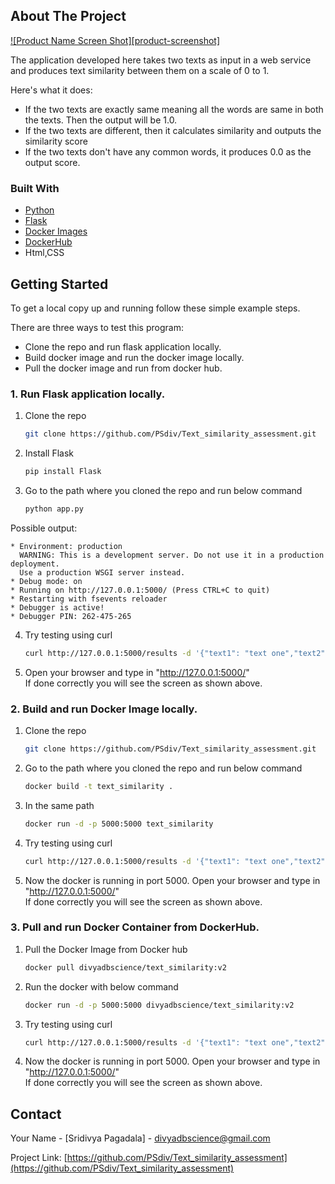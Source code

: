 ## About The Project

[![Product Name Screen Shot][product-screenshot]](https://github.com/PSdiv/Text_similarity_assessment/blob/main/WebApp_text_similarity.jpg)

The application developed here takes two texts as input in a web service and produces text similarity between them on a scale of 0 to 1. 

Here's what it does:
* If the two texts are exactly same meaning all the words are same in both the texts. Then the output will be 1.0.
* If the two texts are different, then it calculates similarity and outputs the similarity score
* If the two texts don't have any common words, it produces 0.0 as the output score.


### Built With

* [Python](https://www.python.org/)
* [Flask](https://flask.palletsprojects.com/en/1.1.x/)
* [Docker Images](https://www.docker.com/)
* [DockerHub](https://www.docker.com/)
* Html,CSS



<!-- GETTING STARTED -->
## Getting Started

To get a local copy up and running follow these simple example steps.

There are three ways to test this program:
* Clone the repo and run flask application locally.
* Build docker image and run the docker image locally.
* Pull the docker image and run from docker hub.



### 1. Run Flask application locally.

1. Clone the repo
   ```sh
   git clone https://github.com/PSdiv/Text_similarity_assessment.git
   ```
2. Install Flask
   ```sh
   pip install Flask
   ```
3. Go to the path where you cloned the repo and run below command
   ```sh
   python app.py
   ```
  Possible output: 
 ``` * Serving Flask app "app" (lazy loading)
 * Environment: production
   WARNING: This is a development server. Do not use it in a production deployment.
   Use a production WSGI server instead.
 * Debug mode: on
 * Running on http://127.0.0.1:5000/ (Press CTRL+C to quit)
 * Restarting with fsevents reloader
 * Debugger is active!
 * Debugger PIN: 262-475-265 
 ```
4. Try testing using curl 
   ```sh
   curl http://127.0.0.1:5000/results -d '{"text1": "text one","text2":"text two"}' -H 'Content-Type: application/json'
   ```
5. Open your browser and type in "http://127.0.0.1:5000/" \
   If done correctly you will see the screen as shown above.

   
### 2. Build and run Docker Image locally.

1. Clone the repo
   ```sh
   git clone https://github.com/PSdiv/Text_similarity_assessment.git
   ```
2. Go to the path where you cloned the repo and run below command
   ```sh
   docker build -t text_similarity .
   ```
3. In the same path
   ```sh
   docker run -d -p 5000:5000 text_similarity
   ```
4. Try testing using curl 
   ```sh
   curl http://127.0.0.1:5000/results -d '{"text1": "text one","text2":"text two"}' -H 'Content-Type: application/json'
   ```
5. Now the docker is running in port 5000. Open your browser and type in "http://127.0.0.1:5000/" \
   If done correctly you will see the screen as shown above.
   
   
### 3. Pull and run Docker Container from DockerHub.

1. Pull the Docker Image from Docker hub
   ```sh
   docker pull divyadbscience/text_similarity:v2
   ```
2. Run the docker with below command
   ```sh
   docker run -d -p 5000:5000 divyadbscience/text_similarity:v2
   ```
3. Try testing using curl 
   ```sh
   curl http://127.0.0.1:5000/results -d '{"text1": "text one","text2":"text two"}' -H 'Content-Type: application/json'
   ```
4. Now the docker is running in port 5000. Open your browser and type in "http://127.0.0.1:5000/" \
   If done correctly you will see the screen as shown above.


<!-- CONTACT -->
## Contact

Your Name - [Sridivya Pagadala] - divyadbscience@gmail.com

Project Link: [https://github.com/PSdiv/Text_similarity_assessment](https://github.com/PSdiv/Text_similarity_assessment)

